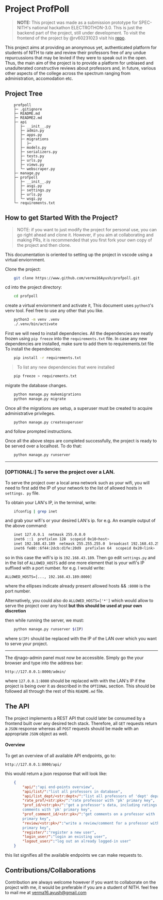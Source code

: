 # Project ProfPoll

> **NOTE:** This project was made as a submission prototype for SPEC-NITH's 
national hackathon ELECTROTHON-3.0. This is just the backend part of the 
project, still under development. To visit the frontend of the project by 
@rv60231023 visit his [repo](https://github.com/rv299792458/profpoll_front).

This project aims at providing an anonymous yet, authenticated platform for 
students of NITH to rate and review their professors free of any undue 
repurcussions that may be levied if they were to speak out in the open. Thus, 
the main aim of the project is to provide a platform for unbiased and 
unadulterated constructive reviews about professors and, in future, various 
other aspects of the college across the spectrum ranging from administration, 
accomodation etc.

## Project Tree

```
    profpoll
    ├─ .gitignore
    ├─ README.md
    ├─ README2.md
    ├─ api
    │  ├─ __init__.py
    │  ├─ admin.py
    │  ├─ apps.py
    │  ├─ migrations
    │  │  ├─
    │  ├─ models.py
    │  ├─ serializers.py
    │  ├─ tests.py
    │  ├─ urls.py
    │  ├─ views.py
    │  └─ webscraper.py
    ├─ manage.py
    ├─ profpoll
    │  ├─ __init__.py
    │  ├─ asgi.py
    │  ├─ settings.py
    │  ├─ urls.py
    │  └─ wsgi.py
    └─ requirements.txt

```

## How to get Started With the Project?
> NOTE: if you want to just modify the project for personal use, you can go 
right ahead and clone it. However, if you aim at collaborating and making PRs, 
it is recommended that you first fork your own copy of the project and then 
clone.

This documentation is oriented to setting up the project in vscode using a 
virtual enviornment.


Clone the project:
```bash
    git clone https://www.github.com/verma16Ayush/profpoll.git
```

cd into the project directory:
```bash
    cd profpoll
```
create a virtual enviornment and activate it, This document uses `python3`'s 
venv tool. Feel free to use any other that you like.

```bash
    python3 -m venv .venv
    ./.venv/bin/activate
```
First we will need to install dependencies. All the dependencies are neatly 
frozen using `pip freeze` into the `requirements.txt` file. In case any new 
dependencies are installed, make sure to add them to requirements.txt file
To install the dependencies:
```bash
    pip install -r requirements.txt
```

> To list any new dependencies that were installed
```bash
    pip freeze > requirements.txt
```


migrate the database changes.
```bash
    python manage.py makemigrations
    python manage.py migrate
```
Once all the migrations are setup, a superuser must be created to acquire 
administrative privileges.
```bash
    python manage.py createsuperuser
``` 
and follow prompted instructions.

Once all the above steps are completed successfully, the project is ready to be 
served over a localhost. To do that:

```bash
    python manage.py runserver
```
---
### [OPTIONAL:] To serve the project over a LAN.

To serve the project over a local area network such as your wifi, you will need 
to first add the IP of your network to the list of allowed hosts in `settings.
py` file.

To obtain your LAN's IP, in the terminal, write:

```bash
    ifconfig | grep inet
```
and grab your wifi's or your desired LAN's ip. for e.g. An example output of the 
above command:
```bash
    inet 127.0.0.1  netmask 255.0.0.0
    inet6 ::1  prefixlen 128  scopeid 0x10<host>
    inet 192.168.43.189  netmask 255.255.255.0  broadcast 192.168.43.255
    inet6 fe80::6f44:2dcb:d1fe:20d9  prefixlen 64  scopeid 0x20<link>
```
so in this case the wifi's ip is `192.168.43.189`. Then go edit `settings.py` 
and in the list of `ALLOWED_HOSTS` add one more element that is your wifi's IP 
suffixed with a port number. for e.g. I would write:
```
ALLOWED_HOSTS=[..., 192.168.43.189:8000]
```
where the ellipses indicate already present allowed hosts && `:8000` is the port 
number.

Alternatively, you could also do `ALLOWED_HOSTS=['*']` which would allow to 
serve the project over any host **but this should be used at your own 
discretion**

then while running the server, we must: 
```bash
    python manage.py runserver $(IP)
```
where `$(IP)` should be replaced with the IP of the LAN over which you want to 
serve your project.

---
The djnago-admin panel must now be accessible. Simply go the your browser and 
type into the address bar:
```
http://127.0.0.1:8000/admin/
```
where `127.0.0.1:8000` should be replaced with with the LAN's IP if the project 
is being over it as described in the `OPTIONAL` section. This should be followed 
all through the rest of this `README.md` file.

## The API

The project implements a REST API that could later be consumed by a frontend 
built over any desired tech stack. Therefore, all `GET` requests return a `JSON` 
response whereas all `POST` requests should be made with an appropriate `JSON` 
object as well.

#### Overview

To get an overview of all available API endpoints, go to:
```
http://127.0.0.1:8000/api/
```
this would return a json response that will look like:

```json
    {
        "api/":"api end-points overview",
        "api/list/":"list all professors in database",
        "api/list_dept/<str:dept>/":"list all professors of 'dept' department",
        "rate_prof/<str:pk>/":"rate professor with 'pk' primary key",
        "prof_id/<str:pk>/":"get a professor's data, including ratings but not 
        comments with 'pk' primary key",
        "prof_comment_id/<str:pk>/":"get comments on a professor with 'pk' 
        primary key",
        "review/<str:pk>/":"write a review/comment for a professor with 'pk' 
        primary key",
        "register/":"register a new user",
        "login_user/":"login an existing user",
        "logout_user/":"log out an already logged-in user"
    }
```
this list signifies all the available endpoints we can make requests to.

## Contributions/Collaborations

Contribution are always welcome however if you want to collaborate on the 
project with me, it would be preferable if you are a student of NITH. feel free 
to mail me at [verma16.ayush@gmail.com](mailto:verma16.ayush@gmail.com)
